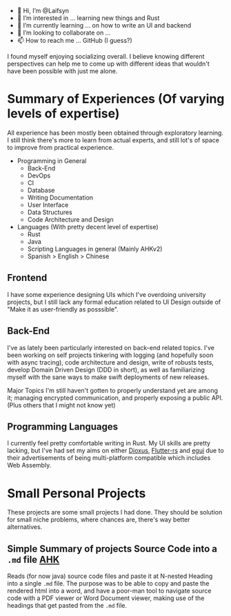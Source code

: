 - 👋 Hi, I’m @Laifsyn
- 👀 I’m interested in ... learning new things and Rust
- 🌱 I’m currently learning ... on how to write an UI and backend
- 💞️ I’m looking to collaborate on ... 
- 📫 How to reach me ... GitHub (I guess?)

I found myself enjoying socializing overall. I believe knowing different perspectives can help me to 
come up with different ideas that wouldn't have been possible with just me alone.

# Summary of Experiences (Of varying levels of expertise)
All experience has been mostly been obtained through exploratory learning. I still think there's more to learn
from actual experts, and still lot's of space to improve from practical experience.
  * Programming in General
    * Back-End
    * DevOps
    * CI
    * Database
    * Writing Documentation
    * User Interface
    * Data Structures
    * Code Architecture and Design
  * Languages (With pretty decent level of expertise)
    * Rust
    * Java
    * Scripting Languages in general (Mainly AHKv2)
    * Spanish > English > Chinese

## Frontend 

I have some experience designing UIs which I've overdoing university projects, but I still lack any formal education related
to UI Design outside of "Make it as user-friendly as posssible".

## Back-End

I've as lately been particularly interested on back-end related topics. I've been working on self projects tinkering with logging 
(and hopefully soon with async tracing), code architecture and design, write of robusts tests, develop Domain Driven Design (DDD in short), 
as well as familiarizing myself with the sane ways to make swift deployments of new releases.

Major Topics I'm still haven't gotten to properly understand yet are among it; managing encrypted communication, and properly exposing a public API. 
(Plus others that I might not know yet)

## Programming Languages

I currently feel pretty comfortable writing in Rust. My UI skills are pretty lacking, but I've had set my aims on either 
[Dioxus](https://dioxuslabs.com/), [Flutter-rs](https://github.com/flutter-rs/flutter-rs) and [egui](https://www.egui.rs/)
due to their advertisements of being multi-platform compatible which includes Web Assembly.


# Small Personal Projects

These projects are some small projects I had done. They should be solution for small niche problems, where 
chances are, there's way better alternatives.

## Simple Summary of projects Source Code into a `.md` file [AHK][1]
Reads (for now java) source code files and paste it at N-nested Heading into a single `.md` file. 
The purpose was to be able to copy and paste the rendered html into a word, and have a poor-man tool to navigate
source code with a PDF viewer or Word Document viewer, making use of the headings that get pasted from the `.md` file.



[1]: /projects/autohotkey/sum_up_source_codes
<!---
Laifsyn/Laifsyn is a ✨ special ✨ repository because its `README.md` (this file) appears on your GitHub profile.
You can click the Preview link to take a look at your changes.
--->
